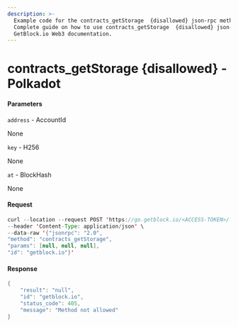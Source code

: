 ```yaml
---
description: >-
  Example code for the contracts_getStorage  {disallowed} json-rpc method.
  Сomplete guide on how to use contracts_getStorage  {disallowed} json-rpc in
  GetBlock.io Web3 documentation.
---
```


# contracts\_getStorage {disallowed} - Polkadot

#### Parameters

`address` - AccountId

None

`key` - H256

None

`at` - BlockHash

None

#### Request

```java
curl --location --request POST 'https://go.getblock.io/<ACCESS-TOKEN>/' \
--header 'Content-Type: application/json' \ 
--data-raw '{"jsonrpc": "2.0",
"method": "contracts_getStorage",
"params": [null, null, null],
"id": "getblock.io"}'
```

#### Response

```java
{
    "result": "null",
    "id": "getblock.io",
    "status_code": 405,
    "message": "Method not allowed"
}
```
